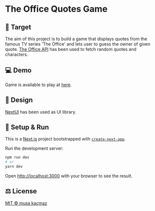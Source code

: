 # The Office Quotes Game

## 🎯 Target

The aim of this project is to build a game that displays quotes from the famous TV series 'The Office' and lets user to guess the owner of given quote.
[The Office API](https://www.officeapi.dev) has been used to fetch random quotes and characters.

## 💻 Demo

Game is available to play at [here](https://the-office-quotes-game.vercel.app).

## 🎨 Design

[NextUI](https://nextui.org) has been used as UI library.

## 🚀 Setup & Run

This is a [Next.js](https://nextjs.org/) project bootstrapped with [`create-next-app`](https://github.com/vercel/next.js/tree/canary/packages/create-next-app).

Run the development server:

```bash
npm run dev
# or
yarn dev
```

Open [http://localhost:3000](http://localhost:3000) with your browser to see the result.

## ⚖️ License

[MIT © musa kaçmaz](https://musakacmaz.mit-license.org)

